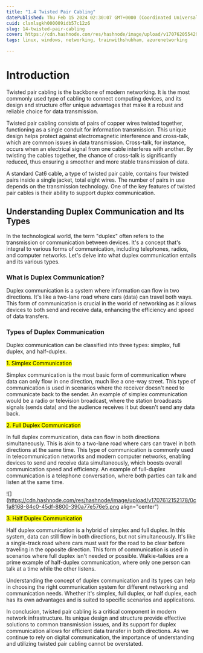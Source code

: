 ```yaml
---
title: "1.4 Twisted Pair Cabling"
datePublished: Thu Feb 15 2024 02:30:07 GMT+0000 (Coordinated Universal Time)
cuid: clsmlsgkh000009idb57c12z6
slug: 14-twisted-pair-cabling
cover: https://cdn.hashnode.com/res/hashnode/image/upload/v1707620554293/6077f33f-8297-4fe5-bc72-85584b1c365e.png
tags: linux, windows, networking, trainwithshubham, azurenetworking

---
```


# Introduction

Twisted pair cabling is the backbone of modern networking. It is the most commonly used type of cabling to connect computing devices, and its design and structure offer unique advantages that make it a robust and reliable choice for data transmission.

Twisted pair cabling consists of pairs of copper wires twisted together, functioning as a single conduit for information transmission. This unique design helps protect against electromagnetic interference and cross-talk, which are common issues in data transmission. Cross-talk, for instance, occurs when an electrical signal from one cable interferes with another. By twisting the cables together, the chance of cross-talk is significantly reduced, thus ensuring a smoother and more stable transmission of data.

A standard Cat6 cable, a type of twisted pair cable, contains four twisted pairs inside a single jacket, total eight wires. The number of pairs in use depends on the transmission technology. One of the key features of twisted pair cables is their ability to support duplex communication.

## Understanding Duplex Communication and Its Types

In the technological world, the term "duplex" often refers to the transmission or communication between devices. It's a concept that's integral to various forms of communication, including telephones, radios, and computer networks. Let's delve into what duplex communication entails and its various types.

### What is Duplex Communication?

Duplex communication is a system where information can flow in two directions. It's like a two-lane road where cars (data) can travel both ways. This form of communication is crucial in the world of networking as it allows devices to both send and receive data, enhancing the efficiency and speed of data transfers.

### Types of Duplex Communication

Duplex communication can be classified into three types: simplex, full duplex, and half-duplex.

<mark>1. Simplex Communication</mark>

Simplex communication is the most basic form of communication where data can only flow in one direction, much like a one-way street. This type of communication is used in scenarios where the receiver doesn't need to communicate back to the sender. An example of simplex communication would be a radio or television broadcast, where the station broadcasts signals (sends data) and the audience receives it but doesn't send any data back.

<mark>2. Full Duplex Communication</mark>

In full duplex communication, data can flow in both directions simultaneously. This is akin to a two-lane road where cars can travel in both directions at the same time. This type of communication is commonly used in telecommunication networks and modern computer networks, enabling devices to send and receive data simultaneously, which boosts overall communication speed and efficiency. An example of full-duplex communication is a telephone conversation, where both parties can talk and listen at the same time.

![](https://cdn.hashnode.com/res/hashnode/image/upload/v1707612152178/0c1a8168-84c0-45df-8800-390a77e576e5.png align="center")

<mark>3. Half Duplex Communication</mark>

Half duplex communication is a hybrid of simplex and full duplex. In this system, data can still flow in both directions, but not simultaneously. It's like a single-track road where cars must wait for the road to be clear before traveling in the opposite direction. This form of communication is used in scenarios where full duplex isn't needed or possible. Walkie-talkies are a prime example of half-duplex communication, where only one person can talk at a time while the other listens.

Understanding the concept of duplex communication and its types can help in choosing the right communication system for different networking and communication needs. Whether it's simplex, full duplex, or half duplex, each has its own advantages and is suited to specific scenarios and applications.

In conclusion, twisted pair cabling is a critical component in modern network infrastructure. Its unique design and structure provide effective solutions to common transmission issues, and its support for duplex communication allows for efficient data transfer in both directions. As we continue to rely on digital communication, the importance of understanding and utilizing twisted pair cabling cannot be overstated.